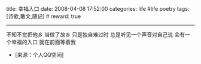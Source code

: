 title: 幸福入口 
date: 2008-04-08 17:52:00
categories: life #life poetry
tags: [诗歌,散文,随记]  # <!--more-->
reward: true

---


不知不觉把他乡
当做了故乡
只是独自难过时
总是听见一个声音对自己说
会有一个幸福的入口
就在前面等着我


- [来源：个人QQ空间]
